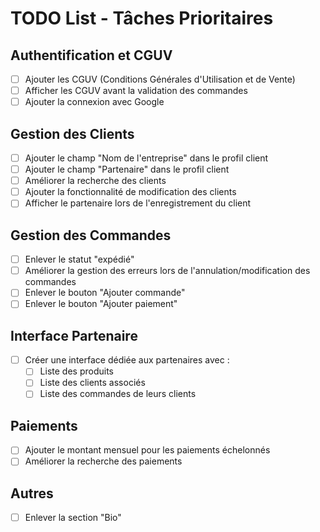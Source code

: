 # TODO List - Tâches Prioritaires

## Authentification et CGUV
- [ ] Ajouter les CGUV (Conditions Générales d'Utilisation et de Vente)
- [ ] Afficher les CGUV avant la validation des commandes
- [ ] Ajouter la connexion avec Google

## Gestion des Clients
- [ ] Ajouter le champ "Nom de l'entreprise" dans le profil client
- [ ] Ajouter le champ "Partenaire" dans le profil client
- [ ] Améliorer la recherche des clients
- [ ] Ajouter la fonctionnalité de modification des clients
- [ ] Afficher le partenaire lors de l'enregistrement du client

## Gestion des Commandes
- [ ] Enlever le statut "expédié"
- [ ] Améliorer la gestion des erreurs lors de l'annulation/modification des commandes
- [ ] Enlever le bouton "Ajouter commande"
- [ ] Enlever le bouton "Ajouter paiement"

## Interface Partenaire
- [ ] Créer une interface dédiée aux partenaires avec :
  - [ ] Liste des produits
  - [ ] Liste des clients associés
  - [ ] Liste des commandes de leurs clients

## Paiements
- [ ] Ajouter le montant mensuel pour les paiements échelonnés
- [ ] Améliorer la recherche des paiements

## Autres
- [ ] Enlever la section "Bio"

